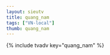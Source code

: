 ```yaml
--- 
layout: sieutv
title: quang_nam
tags: ["VN-local"]
thumb: quang_nam
---
```

{% include tvadv key="quang_nam" %}
